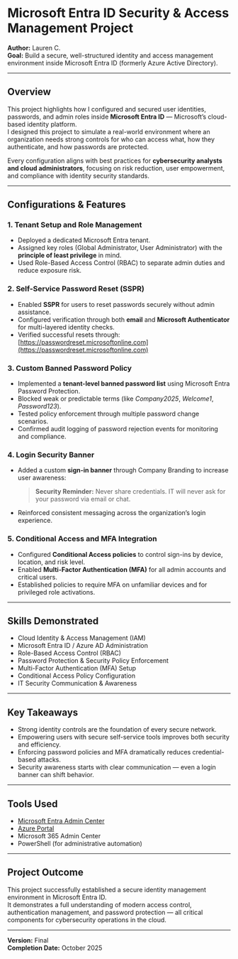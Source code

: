 # Microsoft Entra ID Security & Access Management Project

**Author:** Lauren C.  
**Goal:** Build a secure, well-structured identity and access management environment inside Microsoft Entra ID (formerly Azure Active Directory).

---

## Overview
This project highlights how I configured and secured user identities, passwords, and admin roles inside **Microsoft Entra ID** — Microsoft’s cloud-based identity platform.  
I designed this project to simulate a real-world environment where an organization needs strong controls for who can access what, how they authenticate, and how passwords are protected.

Every configuration aligns with best practices for **cybersecurity analysts and cloud administrators**, focusing on risk reduction, user empowerment, and compliance with identity security standards.

---

## Configurations & Features

### 1. Tenant Setup and Role Management
- Deployed a dedicated Microsoft Entra tenant.  
- Assigned key roles (Global Administrator, User Administrator) with the **principle of least privilege** in mind.  
- Used Role-Based Access Control (RBAC) to separate admin duties and reduce exposure risk.  

### 2. Self-Service Password Reset (SSPR)
- Enabled **SSPR** for users to reset passwords securely without admin assistance.  
- Configured verification through both **email** and **Microsoft Authenticator** for multi-layered identity checks.  
- Verified successful resets through:  
  [https://passwordreset.microsoftonline.com](https://passwordreset.microsoftonline.com)

### 3. Custom Banned Password Policy
- Implemented a **tenant-level banned password list** using Microsoft Entra Password Protection.  
- Blocked weak or predictable terms (like *Company2025*, *Welcome1*, *Password123*).  
- Tested policy enforcement through multiple password change scenarios.  
- Confirmed audit logging of password rejection events for monitoring and compliance.  

### 4. Login Security Banner
- Added a custom **sign-in banner** through Company Branding to increase user awareness:  
  > **Security Reminder:** Never share credentials. IT will never ask for your password via email or chat.  
- Reinforced consistent messaging across the organization’s login experience.

### 5. Conditional Access and MFA Integration
- Configured **Conditional Access policies** to control sign-ins by device, location, and risk level.  
- Enabled **Multi-Factor Authentication (MFA)** for all admin accounts and critical users.  
- Established policies to require MFA on unfamiliar devices and for privileged role activations.

---

## Skills Demonstrated
- Cloud Identity & Access Management (IAM)  
- Microsoft Entra ID / Azure AD Administration  
- Role-Based Access Control (RBAC)  
- Password Protection & Security Policy Enforcement  
- Multi-Factor Authentication (MFA) Setup  
- Conditional Access Policy Configuration  
- IT Security Communication & Awareness  

---

## Key Takeaways
- Strong identity controls are the foundation of every secure network.  
- Empowering users with secure self-service tools improves both security and efficiency.  
- Enforcing password policies and MFA dramatically reduces credential-based attacks.  
- Security awareness starts with clear communication — even a login banner can shift behavior.

---

## Tools Used
- [Microsoft Entra Admin Center](https://entra.microsoft.com)  
- [Azure Portal](https://portal.azure.com)  
- Microsoft 365 Admin Center  
- PowerShell (for administrative automation)  

---

## Project Outcome
This project successfully established a secure identity management environment in Microsoft Entra ID.  
It demonstrates a full understanding of modern access control, authentication management, and password protection — all critical components for cybersecurity operations in the cloud.

---

**Version:** Final  
**Completion Date:** October 2025
